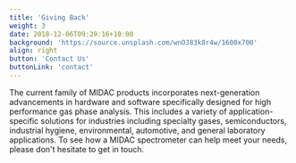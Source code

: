 ```yaml
---
title: 'Giving Back'
weight: 3
date: 2018-12-06T09:29:16+10:00
background: 'https://source.unsplash.com/wnOJ83k8r4w/1600x700'
align: right
button: 'Contact Us'
buttonLink: 'contact'
---
```


The current family of MIDAC products incorporates next-generation advancements in hardware and software specifically designed for high performance gas phase analysis.  This includes a variety of application-specific solutions for industries including specialty gases, semiconductors, industrial hygiene, environmental, automotive, and general laboratory applications. To see how a MIDAC spectrometer can help meet your needs, please don't hesitate to get in touch.
